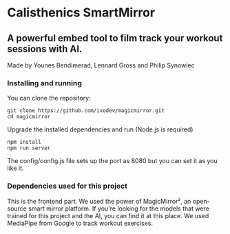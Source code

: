 # Calisthenics SmartMirror
## A powerful embed tool to film track your workout sessions with AI.
Made by Younes Bendimerad, Lennard Gross and Philip Synowiec

### Installing and running

You can clone the repository:
```
git clone https://github.com/ixodev/magicmirror.git
cd magicmirror
```

Upgrade the installed dependencies and run (Node.js is required)
```
npm install
npm run server
```

The config/config.js file sets up the port as 8080 but you can set it as you like it.

### Dependencies used for this project

This is the frontend part. We used the power of MagicMirror², an open-source smart mirror platform. If you're looking for the models that were trained for this project and the AI, you can find it at
<a style="text-decoration: none" href="https://www.github.com/ixodev/smartmirror">this place</a>. We used MediaPipe from Google to track workout exercises.
